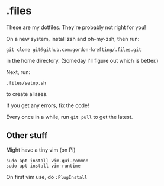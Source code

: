 # .files
These are my dotfiles. They're probably not right for you!

On a new system, install zsh and oh-my-zsh, then run:

```
git clone git@github.com:gordon-krefting/.files.git
```

in the home directory. (Someday I'll figure out which is better.)

Next, run:

```
.files/setup.sh
```

to create aliases.

If you get any errors, fix the code!

Every once in a while, run ``git pull`` to get the latest.


## Other stuff
Might have a tiny vim (on Pi)
```
sudo apt install vim-gui-common
sudo apt install vim-runtime
```

On first vim use, do ```:PlugInstall```
